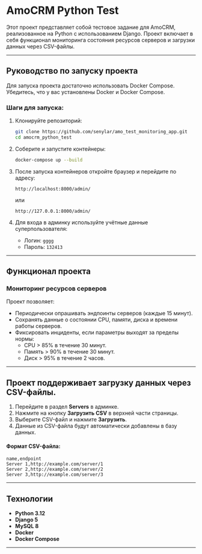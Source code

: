 
# AmoCRM Python Test

Этот проект представляет собой тестовое задание для AmoCRM, реализованное на Python с использованием Django. Проект включает в себя функционал мониторинга состояния ресурсов серверов и загрузки данных через CSV-файлы.

---

## Руководство по запуску проекта

Для запуска проекта достаточно использовать Docker Compose. Убедитесь, что у вас установлены Docker и Docker Compose.

### Шаги для запуска:
1. Клонируйте репозиторий:
   ```bash
   git clone https://github.com/senylar/amo_test_monitoring_app.git
   cd amocrm_python_test
   ```

2. Соберите и запустите контейнеры:
   ```bash
   docker-compose up --build
   ```

3. После запуска контейнеров откройте браузер и перейдите по адресу:
   ```
   http://localhost:8000/admin/ 
   ```
   или
    ```
   http://127.0.0.1:8000/admin/ 
   ```
   

5. Для входа в админку используйте учётные данные суперпользователя:
   - Логин: `gggg`
   - Пароль: `132413` 

---

## Функционал проекта

### Мониторинг ресурсов серверов
Проект позволяет:
- Периодически опрашивать эндпоинты серверов (каждые 15 минут).
- Сохранять данные о состоянии CPU, памяти, диска и времени работы серверов.
- Фиксировать инциденты, если параметры выходят за пределы нормы:
  - CPU > 85% в течение 30 минут.
  - Память > 90% в течение 30 минут.
  - Диск > 95% в течение 2 часов.

---

## Проект поддерживает загрузку данных через CSV-файлы.
1. Перейдите в раздел **Servers** в админке.
2. Нажмите на кнопку **Загрузить CSV** в верхней части страницы.
3. Выберите CSV-файл и нажмите **Загрузить**.
4. Данные из CSV-файла будут автоматически добавлены в базу данных.

#### Формат CSV-файла:
```csv
name,endpoint
Server 1,http://example.com/server/1
Server 2,http://example.com/server/2
Server 3,http://example.com/server/3
```

---

## Технологии
- **Python 3.12**
- **Django 5**
- **MySQL 8**
- **Docker**
- **Docker Compose**

---
